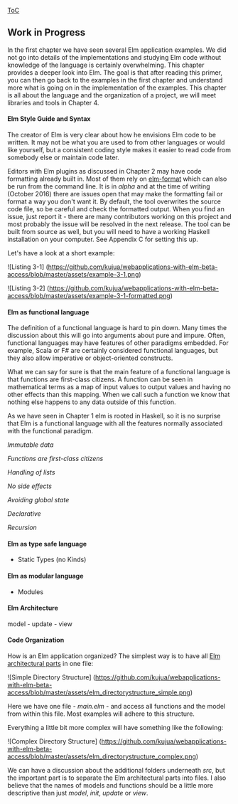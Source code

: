 [ToC](https://github.com/kujua/webapplications-with-elm-beta-access/blob/master/Readme.md)

## Work in Progress

In the first chapter we have seen several Elm application examples. We did not go into details of the implementations and studying Elm code without knowledge of the language is certainly overwhelming. This chapter provides a deeper look into Elm. The goal is that after reading this primer, you can then go back to the examples in the first chapter and understand more what is going on in the implementation of the examples. This chapter is all about the language and the organization of a project, we will meet libraries and tools in Chapter 4.

#### Elm Style Guide and Syntax

The creator of Elm is very clear about how he envisions Elm code to be written. It may not be what you are used to from other languages or would like yourself, but a consistent coding style makes it easier to read code from somebody else or maintain code later.

Editors with Elm plugins as discussed in Chapter 2 may have code formatting already built in. Most of them rely on [elm-format](https://github.com/avh4/elm-format) which can also be run from the command line. It is in *alpha* and at the time of writing (October 2016) there are issues open that may make the formatting fail or format a way you don't want it. By default, the tool overwrites the source code file, so be careful and check the formatted output. When you find an issue, just report it - there are many contributors working on this project and most probably the issue will be resolved in the next release. The tool can be built from source as well, but you will need to have a working Haskell installation on your
computer. See Appendix C for setting this up.

Let's have a look at a short example:

![Listing 3-1]
(https://github.com/kujua/webapplications-with-elm-beta-access/blob/master/assets/example-3-1.png)



![Listing 3-2]
(https://github.com/kujua/webapplications-with-elm-beta-access/blob/master/assets/example-3-1-formatted.png)


#### Elm as functional language

The definition of a functional language is hard to pin down. Many times the discussion about this will go into arguments about pure and impure. Often, functional languages may have features of other paradigms embedded. For example, Scala or F# are certainly considered functional languages, but they also allow imperative or object-oriented constructs.

What we can say for sure is that the main feature of a functional language is that functions are first-class citizens. A function can be seen in mathematical terms as a map of input values to output values and having no other effects than this mapping. When we call such a function we know that nothing else happens to any data outside of this function.

As we have seen in Chapter 1 elm is rooted in Haskell, so it is no surprise that Elm is a functional language with all the features normally associated with the functional paradigm.

*Immutable data*

*Functions are first-class citizens*

*Handling of lists*

*No side effects*

*Avoiding global state*

*Declarative*

*Recursion*



#### Elm as type safe language

* Static Types (no Kinds)


#### Elm as modular language

* Modules

#### Elm Architecture

model - update - view


#### Code Organization

How is an Elm application organized? The simplest way is to have all [Elm architectural parts](#part3-chapter10) in one file:

![Simple Directory Structure]
(https://github.com/kujua/webapplications-with-elm-beta-access/blob/master/assets/elm_directorystructure_simple.png)

Here we have one file - *main.elm* - and access all functions and the model from within this file. Most examples will adhere to this structure.

Everything a little bit more complex will have something like the following:

![Complex Directory Structure]
(https://github.com/kujua/webapplications-with-elm-beta-access/blob/master/assets/elm_directorystructure_complex.png)

We can have a discussion about the additional folders underneath *src*, but the important part is to separate the Elm architectural parts into files. I also believe that the names of models and functions should be a little more descriptive than just *model*, *init*, *update* or *view*.
